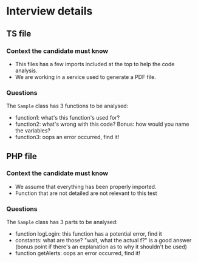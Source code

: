 # Interview details

## TS file
### Context the candidate must know
- This files has a few imports included at the top to help the code analysis.
- We are working in a service used to generate a PDF file.

### Questions
The `Sample` class has 3 functions to be analysed:
- function1: what's this function's used for?
- function2: what's wrong with this code? Bonus: how would you name the variables?
- function3: oops an error occurred, find it!

## PHP file
### Context the candidate must know
- We assume that everything has been properly imported.
- Function that are not detailed are not relevant to this test

### Questions
The `Sample` class has 3 parts to be analysed:
- function logLogin: this function has a potential error, find it
- constants: what are those? "wait, what the actual f?" is a good answer (bonus point if there's an explanation as to why it shouldn't be used)
- function getAlerts: oops an error occurred, find it!
